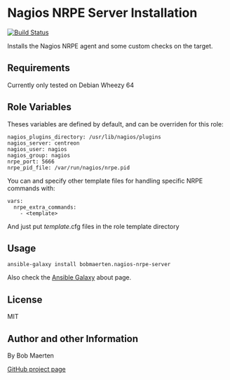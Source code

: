 # Nagios NRPE Server Installation

[![Build Status](https://travis-ci.org/bobmaerten/ansible-role-nagios-nrpe-server.png?branch=master)](https://travis-ci.org/bobmaerten/ansible-role-nagios-nrpe-server)

Installs the Nagios NRPE agent and some custom checks on the target.

## Requirements

Currently only tested on Debian Wheezy 64


## Role Variables

Theses variables are defined by default, and can be overriden for this role:

    nagios_plugins_directory: /usr/lib/nagios/plugins
    nagios_server: centreon
    nagios_user: nagios
    nagios_group: nagios
    nrpe_port: 5666
    nrpe_pid_file: /var/run/nagios/nrpe.pid

You can and specify other template files for handling specific NRPE commands with:

    vars:
      nrpe_extra_commands:
        - <template>

And just put *template*.cfg files in the role template directory

## Usage

    ansible-galaxy install bobmaerten.nagios-nrpe-server

Also check the [Ansible Galaxy](https://galaxy.ansibleworks.com/intro) about page.


## License

MIT

## Author and other Information

By Bob Maerten

[GitHub project page](https://github.com/bobmaerten/ansible-role-nagios-nrpe-server)


